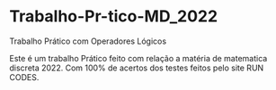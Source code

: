 # Trabalho-Pr-tico-MD_2022
Trabalho Prático com Operadores Lógicos

Este é um trabalho Prático feito com relação a matéria de matematica discreta 2022.
Com 100% de acertos dos testes feitos pelo site RUN CODES.
